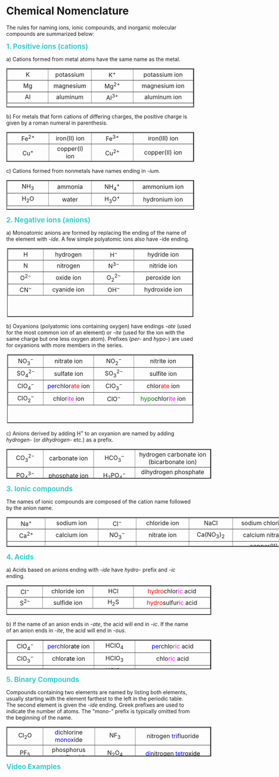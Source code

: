 # Chemical Nomenclature

<p>The rules for naming ions, ionic compounds, and inorganic molecular compounds are summarized below:</p>
<p><strong><span style="font-size: 14pt; color: #33cccc;">1. Positive ions (cations)</span></strong></p>
<p>a) Cations formed from metal atoms have the same name as the metal.</p>
<table style="height: 105px; margin-left: auto; margin-right: auto;" border="2" width="500">
<tbody>
<tr>
<td style="width: 100px; text-align: center;">K</td>
<td style="width: 100px; text-align: center;">potassium</td>
<td style="width: 100px; text-align: center;">K<sup>+</sup></td>
<td style="width: 150px; text-align: center;">potassium ion</td>
</tr>
<tr>
<td style="width: 100px; text-align: center;">Mg</td>
<td style="width: 100px; text-align: center;">magnesium</td>
<td style="width: 100px; text-align: center;">Mg<sup>2+</sup></td>
<td style="width: 150px; text-align: center;">magnesium ion</td>
</tr>
<tr>
<td style="width: 100px; text-align: center;">Al</td>
<td style="width: 100px; text-align: center;">aluminum</td>
<td style="width: 100px; text-align: center;">Al<sup>3+</sup></td>
<td style="width: 150px; text-align: center;">aluminum ion</td>
</tr>
</tbody>
</table>
<p>b) For metals that form cations of differing charges, the positive charge is given by a roman numeral in parenthesis.</p>
<table style="height: 80px; margin-left: auto; margin-right: auto;" border="2" width="500">
<tbody>
<tr>
<td style="width: 100px; text-align: center;">Fe<sup>2+</sup></td>
<td style="width: 100px; text-align: center;">iron(II) ion</td>
<td style="width: 100px; text-align: center;">Fe<sup>3+</sup></td>
<td style="width: 150px; text-align: center;">iron(III) ion</td>
</tr>
<tr>
<td style="width: 100px; text-align: center;">Cu<sup>+</sup></td>
<td style="width: 100px; text-align: center;">copper(I) ion</td>
<td style="width: 100px; text-align: center;">Cu<sup>2+</sup></td>
<td style="width: 150px; text-align: center;">copper(II) ion</td>
</tr>
</tbody>
</table>
<p>c) Cations formed from nonmetals have names ending in <i>-ium.</i></p>
<table style="height: 80px; margin-left: auto; margin-right: auto;" border="2" width="500">
<tbody>
<tr>
<td style="width: 100px; text-align: center;">NH<sub>3</sub></td>
<td style="width: 100px; text-align: center;">ammonia</td>
<td style="width: 100px; text-align: center;">NH<sub>4</sub><sup>+</sup></td>
<td style="width: 150px; text-align: center;">ammonium ion</td>
</tr>
<tr>
<td style="width: 100px; text-align: center;">H<sub>2</sub>O</td>
<td style="width: 100px; text-align: center;">water</td>
<td style="width: 100px; text-align: center;">H<sub>3</sub>O<sup>+</sup></td>
<td style="width: 150px; text-align: center;">hydronium ion</td>
</tr>
</tbody>
</table>
<p><strong><span style="font-size: 14pt; color: #33cccc;">2. Negative ions (anions)</span></strong></p>
<p>a) Monoatomic anions are formed by replacing the ending of the name of the element with <i>-ide. </i>A few simple polyatomic ions also have -ide ending.<i> </i></p>
<table style="height: 185px; margin-left: auto; margin-right: auto; width: 500px;" border="2">
<tbody>
<tr>
<td style="width: 85px; text-align: center;">H</td>
<td style="width: 125px; text-align: center;">hydrogen</td>
<td style="width: 100px; text-align: center;">H<sup>−</sup></td>
<td style="width: 150px; text-align: center;">hydride ion</td>
</tr>
<tr>
<td style="width: 85px; text-align: center;">N</td>
<td style="width: 125px; text-align: center;">nitrogen</td>
<td style="width: 100px; text-align: center;">N<sup>3−</sup></td>
<td style="width: 150px; text-align: center;">nitride ion</td>
</tr>
<tr>
<td style="width: 85px; text-align: center;">O<sup>2−</sup></td>
<td style="width: 125px; text-align: center;">oxide ion</td>
<td style="width: 100px; text-align: center;">O<sub>2</sub><sup>2− </sup></td>
<td style="width: 150px; text-align: center;">peroxide ion</td>
</tr>
<tr>
<td style="width: 85px; text-align: center;">CN<sup>−</sup></td>
<td style="width: 125px; text-align: center;">cyanide ion</td>
<td style="width: 100px; text-align: center;">OH<sup>−</sup></td>
<td style="width: 150px; text-align: center;">hydroxide ion</td>
</tr>
</tbody>
</table>
<p>b) Oxyanions (polyatomic ions containing oxygen) have endings <i>-ate</i> (used for the most common ion of an element) or <i>-ite</i> (used for the ion with the same charge but one less oxygen atom). Prefixes (<i>per-</i> and <i>hypo-</i>) are used for oxyanions with more members in the series.</p>
<table style="height: 185px; margin-left: auto; margin-right: auto; width: 500px;" border="2">
<tbody>
<tr>
<td style="width: 85px; text-align: center;">NO<sub>3</sub><sup>− </sup></td>
<td style="width: 125px; text-align: center;">nitrate ion</td>
<td style="width: 100px; text-align: center;">NO<sub>2</sub><sup>− </sup></td>
<td style="width: 150px; text-align: center;">nitrite ion</td>
</tr>
<tr>
<td style="width: 85px; text-align: center;">SO<sub>4</sub><sup>2−</sup></td>
<td style="width: 125px; text-align: center;">sulfate ion</td>
<td style="width: 100px; text-align: center;">SO<sub>3</sub><sup>2−</sup></td>
<td style="width: 150px; text-align: center;">sulfite ion</td>
</tr>
<tr>
<td style="width: 85px; text-align: center;">ClO<sub>4</sub><sup>−</sup></td>
<td style="width: 125px; text-align: center;"><span style="color: #0000ff;">per</span>chlor<span style="color: #ff0000;">ate</span> ion</td>
<td style="width: 100px; text-align: center;">ClO<sub>3</sub><sup>−</sup></td>
<td style="width: 150px; text-align: center;">chlor<span style="color: #ff0000;">ate</span> ion</td>
</tr>
<tr>
<td style="width: 85px; text-align: center;">ClO<sub>2</sub><sup>−</sup></td>
<td style="width: 125px; text-align: center;">chlor<span style="color: #ff00ff;">ite</span> ion</td>
<td style="width: 100px; text-align: center;">ClO<sup>−</sup></td>
<td style="width: 150px; text-align: center;"><span style="color: #008000;">hypo</span>chlor<span style="color: #ff00ff;">ite</span> ion</td>
</tr>
</tbody>
</table>
<p>c) Anions derived by adding H<sup>+ </sup>to an oxyanion are named by adding <i>hydrogen-</i> (or <i>dihydrogen-</i> etc.) as a prefix. </p>
<table style="height: 80px; margin-left: auto; margin-right: auto; width: 550px;" border="2">
<tbody>
<tr>
<td style="width: 85px; text-align: center;">CO<sub>3</sub><sup>2− </sup></td>
<td style="width: 125px; text-align: center;">carbonate ion</td>
<td style="width: 100px; text-align: center;">HCO<sub>3</sub><sup>−</sup></td>
<td style="width: 200px; text-align: center;">hydrogen carbonate ion (bicarbonate ion)</td>
</tr>
<tr>
<td style="width: 85px; text-align: center;">PO<sub>4</sub><sup>3−</sup></td>
<td style="width: 125px; text-align: center;">phosphate ion</td>
<td style="width: 100px; text-align: center;">H<sub>2</sub>PO<sub>4</sub><sup>−</sup></td>
<td style="width: 200px; text-align: center;">dihydrogen phosphate ion</td>
</tr>
</tbody>
</table>
<p><strong><span style="font-size: 14pt; color: #33cccc;">3. Ionic compounds<span></span></span></strong></p>
<p>The names of ionic compounds are composed of the cation name followed by the anion name. </p>
<table style="height: 80px; margin-left: auto; margin-right: auto; width: 800px;" border="2">
<tbody>
<tr>
<td style="width: 85px; text-align: center;">Na<sup>+</sup></td>
<td style="width: 125px; text-align: center;">sodium ion</td>
<td style="width: 85px; text-align: center;">Cl<sup>−</sup></td>
<td style="width: 125px; text-align: center;">chloride ion</td>
<td style="width: 100px; text-align: center;">NaCl</td>
<td style="width: 150px; text-align: center;">sodium chloride</td>
</tr>
<tr>
<td style="width: 85px; text-align: center;">Ca<sup>2+</sup></td>
<td style="width: 125px; text-align: center;">calcium ion</td>
<td style="width: 85px; text-align: center;">NO<sub>3</sub><sup>−</sup></td>
<td style="width: 125px; text-align: center;">nitrate ion</td>
<td style="width: 100px; text-align: center;">Ca(NO<sub>3</sub>)<sub>2</sub></td>
<td style="width: 150px; text-align: center;">calcium nitrate</td>
</tr>
<tr>
<td style="width: 85px; text-align: center;">Cu<sup>2+</sup></td>
<td style="width: 125px; text-align: center;">copper(II) ion</td>
<td style="width: 85px; text-align: center;">ClO<sub>4</sub><sup>−</sup></td>
<td style="width: 125px; text-align: center;">perchlorate ion</td>
<td style="width: 100px; text-align: center;">Cu(ClO<sub>4</sub>)<sub>2</sub></td>
<td style="width: 150px; text-align: center;">copper(II) perchlorate</td>
</tr>
<tr>
<td style="width: 85px; text-align: center;">Al<sup>3+</sup></td>
<td style="width: 125px; text-align: center;">aluminum ion</td>
<td style="width: 85px; text-align: center;">SO<sub>4</sub><sup>2−</sup></td>
<td style="width: 125px; text-align: center;">sulfate ion</td>
<td style="width: 100px; text-align: center;">Al<sub>2</sub>(SO<sub>4</sub>)<sub>3</sub></td>
<td style="width: 150px; text-align: center;">aluminum sulfate</td>
</tr>
</tbody>
</table>
<p><strong><span style="font-size: 14pt; color: #33cccc;">4. Acids</span></strong></p>
<p>a) Acids based on anions ending with <i>-ide </i>have <i>hydro-</i> prefix and <i>-ic</i> ending.  </p>
<table style="height: 80px; margin-left: auto; margin-right: auto; width: 550px;" border="2">
<tbody>
<tr>
<td style="width: 85px; text-align: center;">Cl<sup>−</sup></td>
<td style="width: 125px; text-align: center;">chloride ion</td>
<td style="width: 100px; text-align: center;">HCl</td>
<td style="width: 200px; text-align: center;"><span style="color: #ff0000;">hydro</span>chlor<span style="color: #ff00ff;">ic</span> acid</td>
</tr>
<tr>
<td style="width: 85px; text-align: center;">S<sup>2−</sup></td>
<td style="width: 125px; text-align: center;">sulfide ion</td>
<td style="width: 100px; text-align: center;">H<sub>2</sub>S</td>
<td style="width: 200px; text-align: center;"><span style="color: #ff0000;">hydro</span>sulfur<span style="color: #ff00ff;">ic</span> acid</td>
</tr>
</tbody>
</table>
<p>b) If the name of an anion ends in <i>-ate</i>, the acid will end in <i>-ic</i>. If the name of an anion ends in <i>-ite</i>, the acid will end in <em>-ous</em>.</p>
<table style="height: 80px; margin-left: auto; margin-right: auto; width: 550px;" border="2">
<tbody>
<tr>
<td style="width: 85px; text-align: center;">ClO<sub>4</sub><sup>−</sup></td>
<td style="width: 125px; text-align: center;"><span style="color: #0000ff;">per</span>chlor<span style="color: #000000;">ate</span> ion</td>
<td style="width: 100px; text-align: center;">HClO<sub>4</sub></td>
<td style="width: 200px; text-align: center;"><span style="color: #0000ff;">per</span>chlo<span style="color: #ff00ff;">ric</span> acid</td>
</tr>
<tr>
<td style="width: 85px; text-align: center;">ClO<sub>3</sub><sup>−</sup></td>
<td style="width: 125px; text-align: center;">chlor<span style="color: #000000;">ate</span> ion</td>
<td style="width: 100px; text-align: center;">HClO<sub>3</sub></td>
<td style="width: 200px; text-align: center;">chlo<span style="color: #ff00ff;">ric</span> acid</td>
</tr>
<tr>
<td style="width: 85px; text-align: center;">ClO<sub>2</sub><sup>− </sup></td>
<td style="width: 125px; text-align: center;">chlor<span style="color: #000000;">ite</span> ion</td>
<td style="width: 100px; text-align: center;"><span style="color: #000000;">HClO<sub>2</sub></span></td>
<td style="width: 200px; text-align: center;">chlor<span style="color: #ff00ff;">ous</span><span style="color: #000000;"> acid</span></td>
</tr>
<tr>
<td style="width: 85px; text-align: center;">ClO<sup>− </sup></td>
<td style="width: 125px; text-align: center;"><span style="color: #008000;">hypo</span>chlor<span style="color: #000000;">ite</span> ion</td>
<td style="width: 100px; text-align: center;"><span style="color: #000000;">HClO</span></td>
<td style="width: 200px; text-align: center;"><span style="color: #008000;">hypo</span>chlor<span style="color: #ff00ff;">ous</span><span style="color: #000000;"> acid</span></td>
</tr>
</tbody>
</table>
<p><strong><span style="font-size: 14pt; color: #33cccc;">5. Binary Compounds</span></strong></p>
<p>Compounds containing two elements are named by listing both elements, usually starting with the element farthest to the left in the periodic table. The second element is given the<i> -ide</i> ending. Greek prefixes are used to indicate the number of atoms. The "mono-" prefix is typically omitted from the beginning of the name.</p>
<table style="height: 80px; margin-left: auto; margin-right: auto; width: 550px;" border="2">
<tbody>
<tr>
<td style="width: 85px; text-align: center;">Cl<sub>2</sub>O</td>
<td style="width: 125px; text-align: center;"><span style="color: #0000ff;">di</span>chlorine <span style="color: #0000ff;">mono</span>xide</td>
<td style="width: 100px; text-align: center;">NF<sub>3</sub></td>
<td style="width: 200px; text-align: center;">nitrogen <span style="color: #0000ff;">tri</span>fluoride</td>
</tr>
<tr>
<td style="width: 85px; text-align: center;">PF<sub>5</sub></td>
<td style="width: 125px; text-align: center;">phosphorus <span style="color: #0000ff;">penta</span>fluoride</td>
<td style="width: 100px; text-align: center;">N<sub>2</sub>O<sub>4</sub></td>
<td style="width: 200px; text-align: center;"><span style="color: #0000ff;">di</span>nitrogen <span style="color: #0000ff;">tetr</span><span style="color: #000000;">oxide </span></td>
</tr>
</tbody>
</table>
<p><span style="font-size: 14pt; color: #33cccc;"><strong>Video Examples</strong></span></p>


